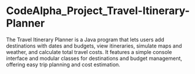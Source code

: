 # CodeAlpha_Project_Travel-Itinerary-Planner
The Travel Itinerary Planner is a Java program that lets users add destinations with dates and budgets, view itineraries, simulate maps and weather, and calculate total travel costs. It features a simple console interface and modular classes for destinations and budget management, offering easy trip planning and cost estimation.
